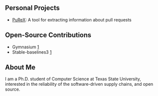 <table>
<tr>
<!-- <td>

<pre>
   / \__
  (    @\___
  /         O
 /   (_____/
/_____/   U
</pre>

</td>
<td> -->

## Personal Projects
- [PuReX](https://github.com/j0m0k0/PuReX): A tool for extracting information about pull requests
  
## Open-Source Contributions
- Gymnasium [1](https://github.com/Farama-Foundation/Gymnasium/pull/1358)  
- Stable-baselines3 [1](https://github.com/DLR-RM/stable-baselines3/pull/2143)  


## About Me
I am a Ph.D. student of Computer Science at Texas State University, interested in the reliability of the software-driven supply chains, and open source.

</td>
</tr>
</table>
